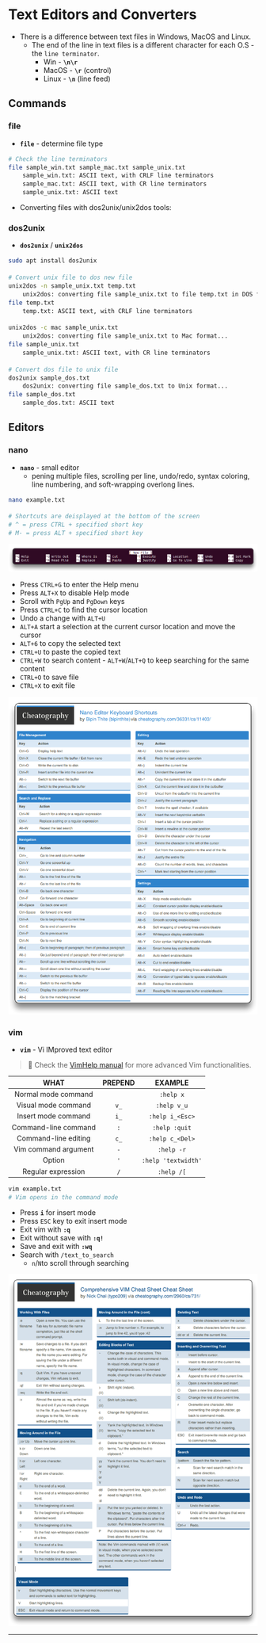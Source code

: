 # Text Editors and Converters

- There is a difference between text files in Windows, MacOS and Linux.
  - The end of the line in text files is a different character for each O.S - the `line terminator`.
    - Win - **`\n\r`**
    - MacOS - **`\r`** (control)
    - Linux - **`\n`** (line feed)

## Commands

### file

- **`file`** - determine file type

```bash
# Check the line terminators
file sample_win.txt sample_mac.txt sample_unix.txt
    sample_win.txt: ASCII text, with CRLF line terminators
    sample_mac.txt: ASCII text, with CR line terminators
    sample_unix.txt: ASCII text
```

- Converting files with dos2unix/unix2dos tools:

### dos2unix

- **`dos2unix`** / **`unix2dos`**

```bash
sudo apt install dos2unix

# Convert unix file to dos new file
unix2dos -n sample_unix.txt temp.txt
    unix2dos: converting file sample_unix.txt to file temp.txt in DOS format...
file temp.txt
	temp.txt: ASCII text, with CRLF line terminators

unix2dos -c mac sample_unix.txt
	unix2dos: converting file sample_unix.txt to Mac format...
file sample_unix.txt
    sample_unix.txt: ASCII text, with CR line terminators

# Convert dos file to unix file
dos2unix sample_dos.txt
	dos2unix: converting file sample_dos.txt to Unix format...
file sample_dos.txt
	sample_dos.txt: ASCII text

```

## Editors

### nano

- **`nano`** - small editor
  - pening multiple files, scrolling per line, undo/redo, syntax coloring,  line  numbering, and soft-wrapping overlong lines.

```bash
nano example.txt

# Shortcuts are deisplayed at the bottom of the screen
# ^ = press CTRL + specified short key
# M- = press ALT + specified short key
```

![](7-utilities-editorsassets/image-20221026214813235.png)

- Press `CTRL+G` to enter the Help menu
- Press `ALT+X` to disable Help mode
- Scroll with `PgUp` and `PgDown` keys
- Press `CTRL+C` to find the cursor location
- Undo a change  with `ALT+U`
- `ALT+A` start a selection at the current cursor location and move the cursor
- `ALT+6` to copy the selected text
- `CTRL+U` to paste the copied text
- `CTRL+W` to search content - `ALT+W`/`ALT+Q` to keep searching for the same content
- `CTRL+O` to save file
- `CTRL+X` to exit file

![Nano Keyboard Shortcuts - by bipinthite](7-utilities-editorsassets/image-20221026220434443.png)

### vim

- **`vim`** - Vi IMproved text editor

> 📌 Check the [VimHelp manual](https://vimhelp.org/) for more advanced Vim functionalities.

|         WHAT         | PREPEND |       EXAMPLE       |
| :------------------: | :-----: | :-----------------: |
| Normal mode command  |         |      `:help x`      |
| Visual mode command  |  `v_`   |     `:help v_u`     |
| Insert mode command  |  `i_`   |   `:help i_<Esc>`   |
| Command-line command |   `:`   |    `:help :quit`    |
| Command-line editing |  `c_`   |   `:help c_<Del>`   |
| Vim command argument |   `-`   |     `:help -r`      |
|        Option        |   `'`   | `:help 'textwidth'` |
|  Regular expression  |   `/`   |     `:help /[`      |

```bash
vim example.txt
# Vim opens in the command mode
```

- Press **`i`** for insert mode
- Press `ESC` key to exit insert mode
- Exit vim with **`:q`**
- Exit without save with **`:q!`**
- Save and exit with **`:wq`**
- Search with `/text_to_search`
  - `n`/`N`to scroll through searching

![VIM Cheat Sheet - by typo209](7-utilities-editorsassets/image-20221026221343563.png)

------

